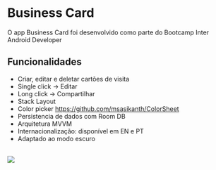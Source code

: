 # Business Card

O app Business Card foi desenvolvido como parte do Bootcamp Inter Android Developer


## Funcionalidades
- Criar, editar e deletar cartões de visita
- Single click -> Editar
- Long click -> Compartilhar
- Stack Layout
- Color picker https://github.com/msasikanth/ColorSheet
- Persistencia de dados com Room DB
- Arquitetura MVVM
- Internacionalização: disponível em EN e PT
- Adaptado ao modo escuro
<br />
<img src="https://user-images.githubusercontent.com/15269393/126731831-dd155557-9ec9-4423-a05e-ecb50f9715ad.gif">
